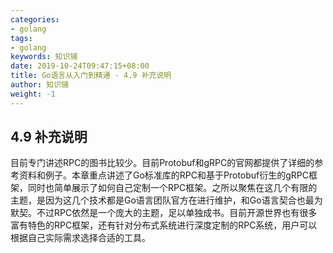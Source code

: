 ```yaml
---
categories:
- golang
tags:
- golang  
keywords: 知识铺
date: 2019-10-24T09:47:15+08:00
title: Go语言从入门到精通 - 4.9 补充说明
author: 知识铺
weight: -1
---
```


## 4.9 补充说明

目前专门讲述RPC的图书比较少。目前Protobuf和gRPC的官网都提供了详细的参考资料和例子。本章重点讲述了Go标准库的RPC和基于Protobuf衍生的gRPC框架，同时也简单展示了如何自己定制一个RPC框架。之所以聚焦在这几个有限的主题，是因为这几个技术都是Go语言团队官方在进行维护，和Go语言契合也最为默契。不过RPC依然是一个庞大的主题，足以单独成书。目前开源世界也有很多富有特色的RPC框架，还有针对分布式系统进行深度定制的RPC系统，用户可以根据自己实际需求选择合适的工具。


